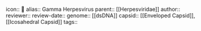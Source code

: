 icon:: 🦠
alias:: Gamma Herpesvirus
parent:: [[Herpesviridae]] 
author::
reviewer::
review-date::
genome:: [[dsDNA]]
capsid:: [[Enveloped Capsid]], [[Icosahedral Capsid]] 
tags::
